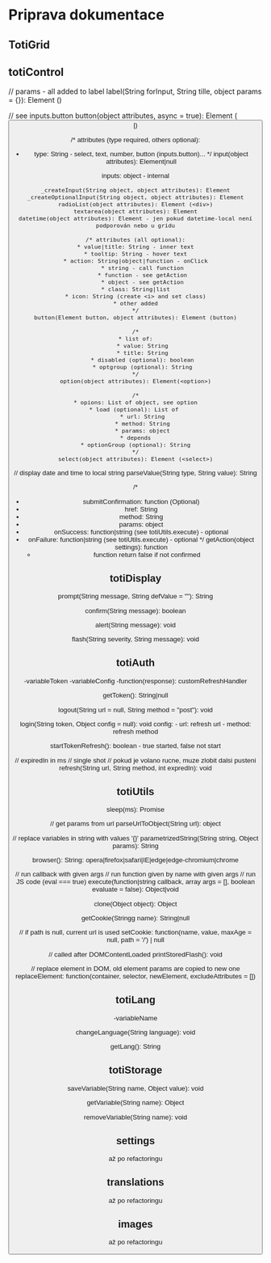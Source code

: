 # Priprava dokumentace

## TotiGrid



## totiControl

// params - all added to label
label(String forInput, String tille, object params = {}): Element (<label>)

// see inputs.button
button(object attributes, async = true): Element (<button>|<a>)

/* attributes (type required, others optional):
* type: String - select, text, number, button (inputs.button)...
*/
input(object attributes): Element|null

inputs: object - internal

	_createInput(String object, object attributes): Element
	_createOptionalInput(String object, object attributes): Element
	radioList(object attributes): Element (<div>)
	textarea(object attributes): Element
	datetime(object attributes): Element - jen pokud datetime-local není podporován nebo u gridu

	/* attributes (all optional):
	* value|title: String - inner text
	* tooltip: String - hover text
	* action: String|object|function - onClick
		* string - call function
		* function - see getAction
		* object - see getAction
	* class: String|list
	* icon: String (create <i> and set class)
	* other added
	*/
	button(Element button, object attributes): Element (button)

	/*
	* list of:
		* value: String
		* title: String
		* disabled (optional): boolean
		* optgroup (optional): String
	*/
	option(object attributes): Element(<option>)

	/*
	* opions: List of object, see option
	* load (optional): List of 
		* url: String
		* method: String
		* params: object
	* depends
	* optionGroup (optional): String
	*/
	select(object attributes): Element (<select>)

// display date and time to local string
parseValue(String type, String value): String

/*
* submitConfirmation: function (Optional)
* href: String
* method: String
* params: object
* onSuccess: function|string (see totiUtils.execute) - optional
* onFailure: function|string (see totiUtils.execute) - optional
*/
getAction(object settings): function
	- function return false if not confirmed


## totiDisplay

prompt(String message, String defValue = ""): String

confirm(String message): boolean

alert(String message): void

flash(String severity, String message): void

## totiAuth

-variableToken
-variableConfig
-function(response): customRefreshHandler

getToken(): String|null

logout(String url = null, String method = "post"): void

login(String token, Object config = null): void
config:
	- url: refresh url
	- method: refresh method

startTokenRefresh(): boolean - true started, false not start

// expiredIn in ms
// single shot
// pokud je volano rucne, muze zlobit dalsi pusteni
refresh(String url, String method, int expredIn): void


## totiUtils

sleep(ms): Promise

// get params from url
parseUrlToObject(String url): object

// replace variables in string with values '{}'
parametrizedString(String string, Object params): String

browser(): String: opera|firefox|safari|IE|edge|edge-chromium|chrome

// run callback with given args
// run function given by name with given args
// run JS code (eval === true)
execute(function|string callback, array args = [], boolean evaluate = false): Object|void

clone(Object object): Object

getCookie(Stringg name): String|null

// if path is null, current url is used
setCookie: function(name, value, maxAge = null, path = '/') | null

// called after DOMContentLoaded
printStoredFlash(): void

// replace element in DOM, old element params are copied to new one
replaceElement: function(container, selector, newElement, excludeAttributes = [])

## totiLang

-variableName

changeLanguage(String language): void

getLang(): String


## totiStorage

saveVariable(String name, Object value): void

getVariable(String name): Object

removeVariable(String name): void


## settings

až po refactoringu

## translations

 až po refactoringu

## images

až po refactoringu